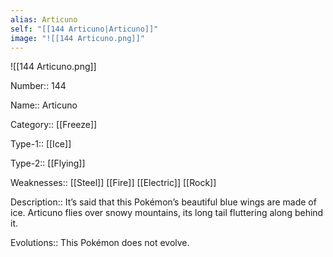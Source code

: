 ```yaml
---
alias: Articuno
self: "[[144 Articuno|Articuno]]"
image: "![[144 Articuno.png]]"
---
```


![[144 Articuno.png]]


Number:: 144

Name:: Articuno

Category:: [[Freeze]]

Type-1:: [[Ice]]

Type-2:: [[Flying]]

Weaknesses:: [[Steel]] [[Fire]] [[Electric]] [[Rock]]

Description:: It’s said that this Pokémon’s beautiful blue wings are made of ice. Articuno flies over snowy mountains, its long tail fluttering along behind it.

Evolutions:: This Pokémon does not evolve.
